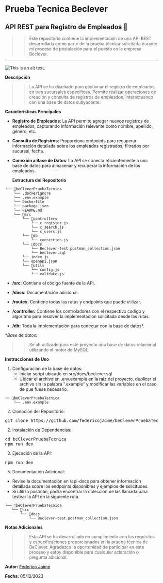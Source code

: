 # Prueba Tecnica Beclever

## API REST para Registro de Empleados 📝

> > Este repositorio contiene la implementación de una API REST desarrollada como parte de la prueba técnica solicitada durante mi proceso de postulación para el puesto en la empresa Beclever.

---

![This is an alt text.](https://cessi.org.ar/wp-content/uploads/2022/03/beclever.jpg "Logo de la empresa Be Clever.")

**Descripción**

> > La API se ha diseñado para gestionar el registro de empleados en tres sucursales específicas. Permite realizar operaciones de creación y consulta de registros de empleados, interactuando con una base de datos subyacente.

**Características Principales**

- **Registro de Empleados**: La API permite agregar nuevos registros de empleados, capturando información relevante como nombre, apellido, género, etc.

- **Consulta de Registros**: Proporciona endpoints para recuperar información detallada sobre los empleados registrados, filtrados por sucursal, fecha.

- **Conexión a Base de Datos**: La API se conecta eficientemente a una base de datos para almacenar y recuperar la información de los empleados.

  **Estructura del Repositorio**

```
└── 📁beCleverPruebaTecnica
    └── .dockerignore
    └── .env.example
    └── Dockerfile
    └── package.json
    └── README.md
    └── 📁src
        └── 📁controllers
            └── c_register.js
            └── c_search.js
            └── c_users.js
        └── 📁db
            └── connection.js
        └── 📁docs
            └── Beclever-test.postman_collection.json
            └── beclever.sql
        └── index.js
        └── openapi.json
        └── 📁utils
            └── config.js
            └── validate.js
```

- **/src:** Contiene el código fuente de la API.

- **/docs:** Documentación adicional.

- **/routes:** Contiene todas las rutas y endpoints que puede utilizar.
- **/controller:** Contiene los controladores con el respectivo codigo y algoritmo para resolver la implementación solicitada desde las rutas.
- **/db:** Toda la implementación para conectar con la base de datos*.

**Base de datos:*
> > Se ah utilizado para este proyecto una base de datos relacional utilizando el motor de MySQL.

  **Instrucciones de Uso**

1. Configuración de la base de datos:
    * Iniciar script ubicado en src/docs/beclever.sql
    * Ubicar el archivo en .env.example en la raíz del proyecto, duplicar el archivo sin la palabra ".example" y modificar las variables en el caso de que fuese necesario.
    
```
── 📁beCleverPruebaTecnica
    └── .env.example
```

2. Clonación del Repositorio:

<pre>
git clone https://github.com/federicojaime/beCleverPruebaTecnica.git
</pre>

2. Instalación de Dependencias:

<pre>cd beCleverPruebaTecnica
npm run dev</pre>


3. Ejecución de la API:

<pre>npm run dev</pre>

5. Documentación Adicional:

- Revise la documentación en /api-docs para obtener información detallada sobre los endpoints disponibles y ejemplos de solicitudes.
- Si utiliza postman, podrá encontrar la colección de las llamada para testear la API en la siguiente ruta.
 ```
└── 📁beCleverPruebaTecnica
    └── 📁src
        └── 📁docs
            └── Beclever-test.postman_collection.json
```

**Notas Adicionales**

> > Esta API se ha desarrollado en cumplimiento con los requisitos y especificaciones proporcionados en la prueba técnica de BeClever. Agradezco la oportunidad de participar en este proceso y estoy disponible para cualquier aclaración o pregunta adicional.

**Autor:** [Federico Jaime](https://www.linkedin.com/in/federicojaime/)

**Fecha:** 05/12/2023

